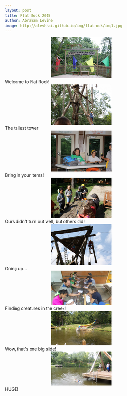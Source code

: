 ```yaml
---
layout: post
title: Flat Rock 2015
author: Abraham Levine
image: http://alevhhai.github.io/img/flatrock/img1.jpg
---
```


<center><img src="/img/flatrock/img1.jpg" style="width: 200px;"/></center>
Welcome to Flat Rock!
<center><img src="/img/flatrock/img2.jpg" style="width: 200px;"/></center>
The tallest tower
<center><img src="/img/flatrock/img3.jpg" style="width: 200px;"/></center>
Bring in your items!
<center><img src="/img/flatrock/img4.jpg" style="width: 200px;"/></center>
Ours didn't turn out well, but others did!
<center><img src="/img/flatrock/img5.jpg" style="width: 200px;"/></center>
Going up...
<center><img src="/img/flatrock/img6.jpg" style="width: 200px;"/></center>
Finding creatures in the creek!
<center><img src="/img/flatrock/img7.jpg" style="width: 200px;"/></center>
Wow, that's one big slide!
<center><img src="/img/flatrock/img8.jpg" style="width: 200px;"/></center>
HUGE!
